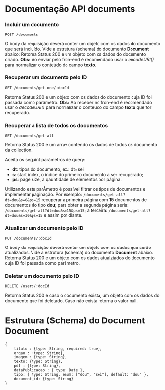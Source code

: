 # Documentação API documents

### Incluir um documento

```
POST /documents

```

O body da requisição deverá conter um objeto com os dados do documento que será incluído. Vide a estrutura (schema) do documento **Document** abaixo:
Retorna Status 200 e um objeto com os dados do documento criado.
**Obs:** Ao enviar pelo fron-end é recomendado usar o _encodeURI()_ para normalizar o conteúdo do campo **texto**.

### Recuperar um documento pelo ID

```
GET /documents/get-one/:docId

```

Retorna Status 200 e um objeto com os dados do documento cuja ID foi passada como parâmetro.
**Obs:** Ao receber no fron-end é recomendado usar o _decodeURI()_ para normalizar o conteúdo do campo **texto** que for recuperado.

### Recuperar a lista de todos os documentos

```
GET /documents/get-all

```

Retorna Status 200 e um array contendo os dados de todos os documento da collection.

Aceita os seguint parâmetros de query:

- **dt**: tipos do documento, ex.: dt=sei
- **s**: start index, o índice do primeiro documento a ser recuperado;
- **ps**: page size, a qauntidade de elementos por página.

Utilizando este parÂmetro é possível filtrar os tipos de documentos e implementar paginação.
Por exemplo: `/documents/get-all?dt=dou&s=0&ps=15` recuperar a primeira página com **15** documentos de documentos do tipo **dou**; para obter a segunda página seria: `/documents/get-all?dt=dou&s=15&ps=15`; a terceira: `/documents/get-all?dt=dou&s=30&ps=15` e assim por diante.

### Atualizar um documento pelo ID

```
PUT /documents/:docId
```

O body da requisição deverá conter um objeto com os dados que serão atualizados. Vide a estrutura (schema) do documento **Document** abaixo.
Retorna Status 200 e um objeto com os dados atualziados do documento cuja ID foi passada como parâmetro.

### Deletar um documento pelo ID

```
DELETE /users/:docId
```

Retorna Status 200 e caso o documento exista, um objeto com os dados do documento que foi deletado. Caso não exista retorna o valor null.

# Estrutura (Schema) do Document Document

```
{
    titulo : {type: String, required: true},
    orgao : {type: String},
    imagem : {type: String},
    texto: {type: String},
    pdf : {type: String},
    dataPublicacao : { type: Date },
    tipo: { type: String, enum: ["dou", "sei"], default: "dou" },
    document_id: {type: String}
}
```
